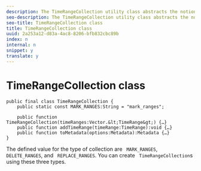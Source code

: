 ```yaml
---
description: The TimeRangeCollection utility class abstracts the notion of an ordered collection of TimeRange specifications and provides services to translate itself into a Metadata instance.
seo-description: The TimeRangeCollection utility class abstracts the notion of an ordered collection of TimeRange specifications and provides services to translate itself into a Metadata instance.
seo-title: TimeRangeCollection class
title: TimeRangeCollection class
uuid: 2a253a12-d83a-4ac8-8206-bfb832cbc89b
index: n
internal: n
snippet: y
translate: y
---
```


# TimeRangeCollection class


<a id="section_D87AA7BC628D458DAB12D5247AD34B41"></a>


```
public final class TimeRangeCollection { 
    public static const MARK_RANGES:String = "mark_ranges"; 
  
    public function TimeRangeCollection(timeRanges:Vector.&lt;TimeRange&gt;) {…} 
    public function addTimeRange(timeRange:TimeRange):void {…} 
    public function toMetadata(options:Metadata):Metadata {…} 
}
```
The defined value for the type of collection are ` MARK_RANGES`, ` DELETE_RANGES`, and ` REPLACE_RANGES`. You can create ` TimeRangeCollection`s using these three types. 
